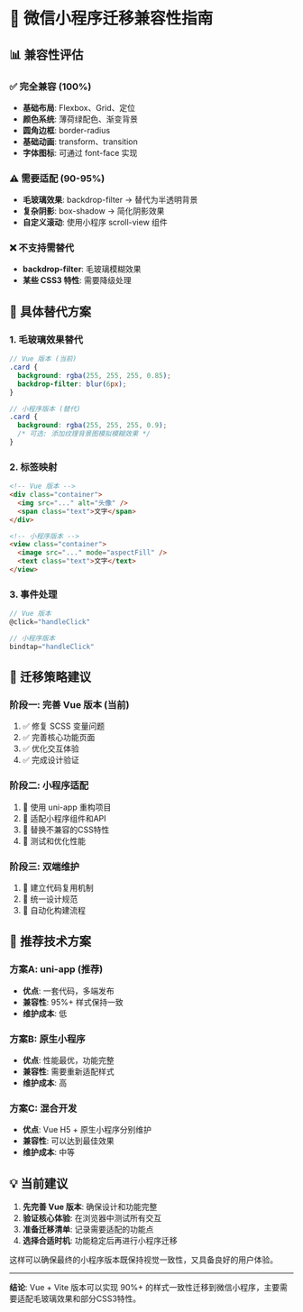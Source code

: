 # 🔄 微信小程序迁移兼容性指南

## 📊 兼容性评估

### ✅ **完全兼容 (100%)**
- **基础布局**: Flexbox、Grid、定位
- **颜色系统**: 薄荷绿配色、渐变背景
- **圆角边框**: border-radius
- **基础动画**: transform、transition
- **字体图标**: 可通过 font-face 实现

### ⚠️ **需要适配 (90-95%)**
- **毛玻璃效果**: backdrop-filter → 替代为半透明背景
- **复杂阴影**: box-shadow → 简化阴影效果
- **自定义滚动**: 使用小程序 scroll-view 组件

### ❌ **不支持需替代**
- **backdrop-filter**: 毛玻璃模糊效果
- **某些 CSS3 特性**: 需要降级处理

## 🔧 具体替代方案

### 1. 毛玻璃效果替代
```scss
// Vue 版本 (当前)
.card {
  background: rgba(255, 255, 255, 0.85);
  backdrop-filter: blur(6px);
}

// 小程序版本 (替代)
.card {
  background: rgba(255, 255, 255, 0.9);
  /* 可选: 添加纹理背景图模拟模糊效果 */
}
```

### 2. 标签映射
```html
<!-- Vue 版本 -->
<div class="container">
  <img src="..." alt="头像" />
  <span class="text">文字</span>
</div>

<!-- 小程序版本 -->
<view class="container">
  <image src="..." mode="aspectFill" />
  <text class="text">文字</text>
</view>
```

### 3. 事件处理
```javascript
// Vue 版本
@click="handleClick"

// 小程序版本
bindtap="handleClick"
```

## 📱 迁移策略建议

### 阶段一: 完善 Vue 版本 (当前)
1. ✅ 修复 SCSS 变量问题
2. ✅ 完善核心功能页面
3. ✅ 优化交互体验
4. ✅ 完成设计验证

### 阶段二: 小程序适配
1. 🔄 使用 uni-app 重构项目
2. 🔄 适配小程序组件和API
3. 🔄 替换不兼容的CSS特性
4. 🔄 测试和优化性能

### 阶段三: 双端维护
1. 🔄 建立代码复用机制
2. 🔄 统一设计规范
3. 🔄 自动化构建流程

## 🎯 推荐技术方案

### 方案A: uni-app (推荐)
- **优点**: 一套代码，多端发布
- **兼容性**: 95%+ 样式保持一致
- **维护成本**: 低

### 方案B: 原生小程序
- **优点**: 性能最优，功能完整
- **兼容性**: 需要重新适配样式
- **维护成本**: 高

### 方案C: 混合开发
- **优点**: Vue H5 + 原生小程序分别维护
- **兼容性**: 可以达到最佳效果
- **维护成本**: 中等

## 💡 当前建议

1. **先完善 Vue 版本**: 确保设计和功能完整
2. **验证核心体验**: 在浏览器中测试所有交互
3. **准备迁移清单**: 记录需要适配的功能点
4. **选择合适时机**: 功能稳定后再进行小程序迁移

这样可以确保最终的小程序版本既保持视觉一致性，又具备良好的用户体验。

---

**结论**: Vue + Vite 版本可以实现 90%+ 的样式一致性迁移到微信小程序，主要需要适配毛玻璃效果和部分CSS3特性。